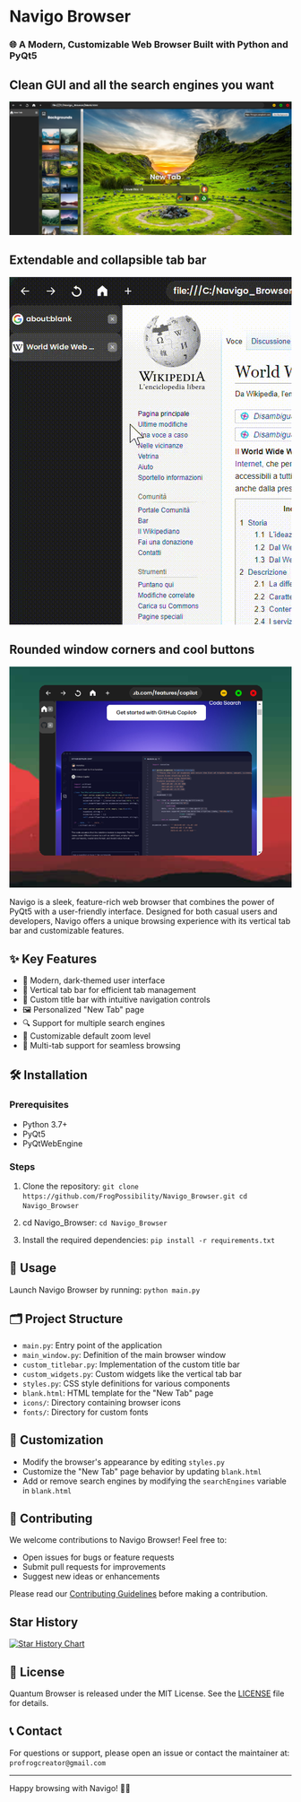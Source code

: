 # Navigo Browser

### 🌐 A Modern, Customizable Web Browser Built with Python and PyQt5

## Clean GUI and all the search engines you want
![](https://github.com/FrogPossibility/Navigo_Browser/blob/master/.github/screen1.png)

## Extendable and collapsible tab bar
![](https://github.com/FrogPossibility/Navigo_Browser/blob/master/.github/gif1.gif)

## Rounded window corners and cool buttons
![](https://github.com/FrogPossibility/Navigo_Browser/blob/master/.github/screen3.png)

Navigo is a sleek, feature-rich web browser that combines the power of PyQt5 with a user-friendly interface. Designed for both casual users and developers, Navigo offers a unique browsing experience with its vertical tab bar and customizable features.

## ✨ Key Features

- 🎨 Modern, dark-themed user interface
- 📑 Vertical tab bar for efficient tab management
- 🧭 Custom title bar with intuitive navigation controls
- 🖼️ Personalized "New Tab" page
- 🔍 Support for multiple search engines
- 🔧 Customizable default zoom level
- 🚀 Multi-tab support for seamless browsing

## 🛠️ Installation

### Prerequisites
- Python 3.7+
- PyQt5
- PyQtWebEngine

### Steps
1. Clone the repository:
 `git clone https://github.com/FrogPossibility/Navigo_Browser.git cd Navigo_Browser`

2. cd Navigo_Browser:
`cd Navigo_Browser`

3. Install the required dependencies:
`pip install -r requirements.txt`

## 🚀 Usage

Launch Navigo Browser by running:
`python main.py`

## 🗂️ Project Structure

- `main.py`: Entry point of the application
- `main_window.py`: Definition of the main browser window
- `custom_titlebar.py`: Implementation of the custom title bar
- `custom_widgets.py`: Custom widgets like the vertical tab bar
- `styles.py`: CSS style definitions for various components
- `blank.html`: HTML template for the "New Tab" page
- `icons/`: Directory containing browser icons
- `fonts/`: Directory for custom fonts

## 🎨 Customization

- Modify the browser's appearance by editing `styles.py`
- Customize the "New Tab" page behavior by updating `blank.html`
- Add or remove search engines by modifying the `searchEngines` variable in `blank.html`

## 🤝 Contributing

We welcome contributions to Navigo Browser! Feel free to:

- Open issues for bugs or feature requests
- Submit pull requests for improvements
- Suggest new ideas or enhancements

Please read our [Contributing Guidelines](CONTRIBUTING.md) before making a contribution.


## Star History

<a href="https://star-history.com/#FrogPossibility/Navigo_Browser&Date">
 <picture>
   <source media="(prefers-color-scheme: dark)" srcset="https://api.star-history.com/svg?repos=FrogPossibility/Navigo_Browser&type=Date&theme=dark" />
   <source media="(prefers-color-scheme: light)" srcset="https://api.star-history.com/svg?repos=FrogPossibility/Navigo_Browser&type=Date" />
   <img alt="Star History Chart" src="https://api.star-history.com/svg?repos=FrogPossibility/Navigo_Browser&type=Date" />
 </picture>
</a>

## 📜 License

Quantum Browser is released under the MIT License. See the [LICENSE](LICENSE) file for details.

## 📞 Contact

For questions or support, please open an issue or contact the maintainer at:
`profrogcreator@gmail.com`

---

Happy browsing with Navigo! 🚀✨
